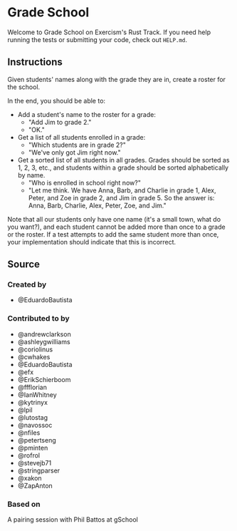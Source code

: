 # Grade School

Welcome to Grade School on Exercism's Rust Track.
If you need help running the tests or submitting your code, check out `HELP.md`.

## Instructions

Given students' names along with the grade they are in, create a roster for the school.

In the end, you should be able to:

- Add a student's name to the roster for a grade:
  - "Add Jim to grade 2."
  - "OK."
- Get a list of all students enrolled in a grade:
  - "Which students are in grade 2?"
  - "We've only got Jim right now."
- Get a sorted list of all students in all grades.
  Grades should be sorted as 1, 2, 3, etc., and students within a grade should be sorted alphabetically by name.
  - "Who is enrolled in school right now?"
  - "Let me think.
    We have Anna, Barb, and Charlie in grade 1, Alex, Peter, and Zoe in grade 2, and Jim in grade 5.
    So the answer is: Anna, Barb, Charlie, Alex, Peter, Zoe, and Jim."

Note that all our students only have one name (it's a small town, what do you want?), and each student cannot be added more than once to a grade or the roster.
If a test attempts to add the same student more than once, your implementation should indicate that this is incorrect.

## Source

### Created by

- @EduardoBautista

### Contributed to by

- @andrewclarkson
- @ashleygwilliams
- @coriolinus
- @cwhakes
- @EduardoBautista
- @efx
- @ErikSchierboom
- @ffflorian
- @IanWhitney
- @kytrinyx
- @lpil
- @lutostag
- @navossoc
- @nfiles
- @petertseng
- @pminten
- @rofrol
- @stevejb71
- @stringparser
- @xakon
- @ZapAnton

### Based on

A pairing session with Phil Battos at gSchool